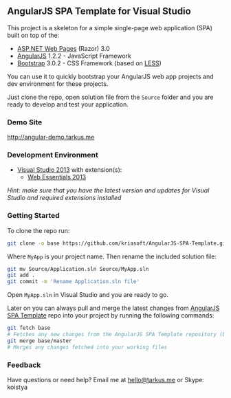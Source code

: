 ## AngularJS SPA Template for Visual Studio

This project is a skeleton for a simple single-page web application (SPA) built on top of the:

 - [ASP.NET Web Pages](http://www.asp.net/web-pages) (Razor) 3.0
 - [AngularJS](http://www.angularjs.org) 1.2.2 - JavaScript Framework
 - [Bootstrap](http://getbootstrap.com/) 3.0.2 - CSS Framework (based on [LESS](http://lesscss.org/))

You can use it to quickly bootstrap your AngularJS web app projects and dev environment for these projects.

Just clone the repo, open solution file from the ```Source``` folder and you are ready to develop
and test your application.

### Demo Site

http://angular-demo.tarkus.me


### Development Environment

 - [Visual Studio 2013](http://www.visualstudio.com) with extension(s):
   - [Web Essentials 2013](http://visualstudiogallery.msdn.microsoft.com/56633663-6799-41d7-9df7-0f2a504ca361)

*Hint: make sure that you have the latest version and updates for Visual Studio and required extensions installed*

### Getting Started

To clone the repo run:

```bash
git clone -o base https://github.com/kriasoft/AngularJS-SPA-Template.git MyApp
````

Where ```MyApp``` is your project name. Then rename the included solution file:

```bash
git mv Source/Application.sln Source/MyApp.sln
git add .
git commit -m 'Rename Application.sln file'
```

Open ```MyApp.sln``` in Visual Studio and you are ready to go.

Later on you can always pull and merge the latest changes from [AngularJS SPA Template](https://github.com/kriasoft/AngularJS-SPA-Template)
repo into your project by running the following commands:

```bash
git fetch base
# Fetches any new changes from the AngularJS SPA Template repository (base)
git merge base/master
# Merges any changes fetched into your working files
```

### Feedback

Have questions or need help? Email me at [hello@tarkus.me](mailto:hello@tarkus.me) or Skype: koistya